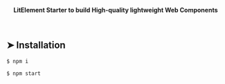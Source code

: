 
<p align="center">
  <b>LitElement Starter to build High-quality lightweight Web Components</b></br>
</p>

<br />


## ➤ Installation

```
$ npm i
```

```
$ npm start
```

```html



